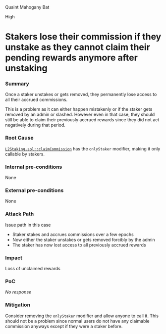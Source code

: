 Quaint Mahogany Bat

High

# Stakers lose their commission if they unstake as they cannot claim their pending rewards anymore after unstaking

### Summary

Once a staker unstakes or gets removed, they permanently lose access to all their accrued commissions.

This is a problem as it can either happen mistakenly or if the staker gets removed by an admin or slashed. However even in that case, they should still be able to claim their previously accrued rewards since they did not act negatively during that period.


### Root Cause

[`L2Staking.sol::claimCommission`](https://github.com/sherlock-audit/2024-08-morphl2/blob/98e0ec4c5bbd0b28f3d3a9e9159d1184bc45b38d/morph/contracts/contracts/l2/staking/L2Staking.sol#L215) has the `onlyStaker` modifier, making it only callable by stakers.


### Internal pre-conditions

None

### External pre-conditions

None

### Attack Path

Issue path in this case

* Staker stakes and accrues commissions over a few epochs
* Now either the staker unstakes or gets removed forcibly by the admin
* The staker has now lost access to all previously accrued rewards


### Impact

Loss of unclaimed rewards


### PoC

_No response_

### Mitigation

Consider removing the `onlyStaker` modifier and allow anyone to call it. This should not be a problem since normal users do not have any claimable commission anyways except if they were a staker before.
